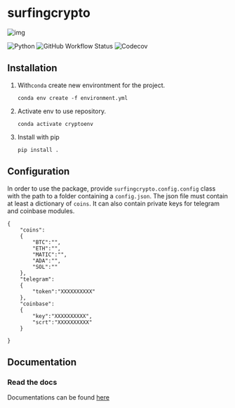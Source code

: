 
# surfingcrypto

![img](docsrc/source/images/logo.png)

![Python](https://img.shields.io/badge/python-3.7-blue)
![GitHub Workflow Status](https://img.shields.io/github/workflow/status/giocaizzi/surfingcrypto/ci)
![Codecov](https://img.shields.io/codecov/c/gh/giocaizzi/surfingcrypto)

## Installation

1. With`conda` create new environtment for the project.

    ```shell
    conda env create -f environment.yml
    ```

2. Activate env to use repository.

    ```shell
    conda activate cryptoenv
    ```

3. Install with pip
   ```shell
   pip install .
   ```

## Configuration

In order to use the package, provide `surfingcrypto.config.config` class with the path to a folder containing a `config.json`. The json file must contain at least a dictionary of `coins`. It can also contain private keys for telegram and coinbase modules.

```
{
    "coins":
    {
        "BTC":"",
        "ETH":"",
        "MATIC":"",
        "ADA":"",
        "SOL":""
    },
    "telegram":
    {
        "token":"XXXXXXXXXX"
    },
    "coinbase":
    {
        "key":"XXXXXXXXXX",
        "scrt":"XXXXXXXXXX"
    }
    
}
```

## Documentation

### Read the docs

Documentations can be found [here](https://giocaizzi.github.io/surfingcrypto/)


